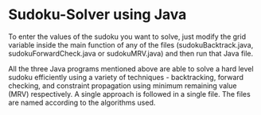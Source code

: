 # Sudoku-Solver using Java

To enter the values of the sudoku you want to solve, just modify the grid variable inside the main function of any of the files (sudokuBacktrack.java, sudokuForwardCheck.java or sudokuMRV.java) and then run that Java file.

All the three Java programs mentioned above are able to solve a hard level sudoku efficiently using a variety of techniques - backtracking, forward checking, and constraint propagation using minimum remaining value (MRV) respectively. A single approach is followed in a single file. The files are named according to the algorithms used. 




